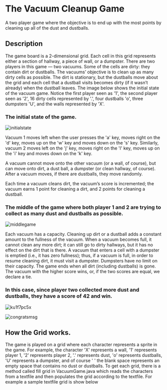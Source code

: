 # The Vacuum Cleanup Game
A two player game where the objective is to end up with the most points by cleaning up all of the dust and dustballs.

## Description
The game board is a 2-dimensional grid. Each cell in this grid represents either a section of hallway, a piece of wall, or a dumpster. There are two players in this game — two vacuums. Some of the cells are dirty: they contain dirt or dustballs. The vacuums’ objective is to clean up as many dirty cells as possible. The dirt is stationary, but the dustballs move about the grid and each cell that a dustball visits becomes dirty (if it wasn’t already) when the dustball leaves. The image below shows the initial state of the vacuum game. Notice the first player seen as '1', the second player seen as '2', 16 dirty cells represented by '.', four dustballs 'o', three dumpsters 'U', and the walls represented by 'X'.

### The initial state of the game.
![initialstate](https://cloud.githubusercontent.com/assets/24378046/21819933/bc8afa18-d73b-11e6-9c52-142c6b04529d.png)

Vacuum 1 moves left when the user presses the 'a' key, moves right on the 'd' key, moves up on the 'w' key and moves down on the 's' key. Similarly, vacuum 2 moves left on the 'j' key, moves right on the 'l' key, moves up on the 'i' key and moves down on the 'k' key.

A vacuum cannot move onto the other vacuum (or a wall, of course), but can move onto dirt, a dust ball, a dumpster (or clean hallway, of course). After a vacuum moves, if there are dustballs, they move randomly.

Each time a vacuum cleans dirt, the vacuum’s score is incremented; the vacuum earns 1 point for cleaning a dirt, and 2 points for cleaning a dustball.

### The middle of the game where both player 1 and 2 are trying to collect as many dust and dustballs as possible.
![middlegame](https://cloud.githubusercontent.com/assets/24378046/21819938/c06395a0-d73b-11e6-8b5d-d369a820b12a.png)

Each vacuum has a capacity. Cleaning up dirt or a dustball adds a constant amount to the fullness of the vacuum. When a vacuum becomes full, it cannot clean any more dirt; it can still go to dirty hallways, but it has no effect on the dirt that is there. A vacuum that enters a cell with a dumpster is emptied (i.e., it has zero fullness); thus, if a vacuum is full, in order to resume cleaning dirt, it must visit a dumpster. Dumpsters have no limit on their capacity. The game ends when all dirt (including dustballs) is gone. The vacuum with the higher score wins, or, if the two scores are equal, we declare a tie.

### In this case, since player two collected more dust and dustballs, they have a score of 42 and win.
![ku1f7pc5x](https://cloud.githubusercontent.com/assets/24378046/21819946/c5faaeae-d73b-11e6-892b-013a4b3cbb0d.png)

![congratsmsg](https://cloud.githubusercontent.com/assets/24378046/21819949/c8b6c40c-d73b-11e6-899e-f78fc5d995ea.png)

## How the Grid works.
The game is played on a grid where each character represents a sprite in the game. For example, the character 'X' represents a wall, '1' represents player 1, '2' represents player 2, '.' represents dust, 'o' represents dustballs, 'U' represents a dumpster, and of course ' ' the blank space represents an empty space that contains no dust or dustballs. To get each grid, there is a method called fill grid in VacuumGame.java which reads the characters from a textfile and then populates the grid according to the textfile. For example a sample textfile grid is show below
